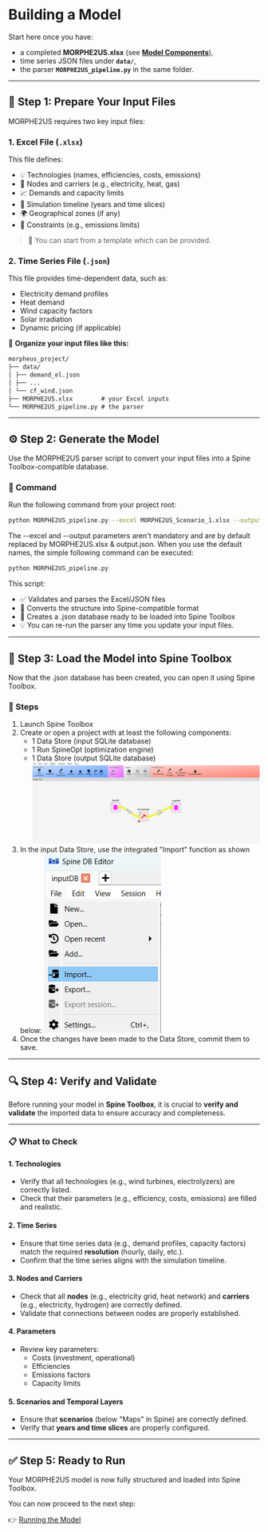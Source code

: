 # Building a Model

Start here once you have:
- a completed **MORPHE2US.xlsx** (see **[Model Components](3_model_components.md)**),
- time series JSON files under **`data/`**,
- the parser **`MORPHE2US_pipeline.py`** in the same folder.

---

## 🧰 Step 1: Prepare Your Input Files

MORPHE2US requires two key input files:

### 1. Excel File (`.xlsx`)

This file defines:

- 💡 Technologies (names, efficiencies, costs, emissions)
- 🧱 Nodes and carriers (e.g., electricity, heat, gas)
- 📈 Demands and capacity limits
- 📆 Simulation timeline (years and time slices)
- 🌍 Geographical zones (if any)
- 📏 Constraints (e.g., emissions limits)

> 📌 You can start from a template which can be provided.

### 2. Time Series File (`.json`)

This file provides time-dependent data, such as:

- Electricity demand profiles
- Heat demand
- Wind capacity factors
- Solar irradiation
- Dynamic pricing (if applicable)

📁 **Organize your input files like this:**

```
morpheus_project/
├── data/
│ ├── demand_el.json
│ ├── ...
│ └── cf_wind.json
├── MORPHE2US.xlsx        # your Excel inputs
└── MORPHE2US_pipeline.py # the parser
```

---

## ⚙️ Step 2: Generate the Model

Use the MORPHE2US parser script to convert your input files into a Spine Toolbox-compatible database.

### 🔧 Command

Run the following command from your project root:

```bash
python MORPHE2US_pipeline.py --excel MORPHE2US_Scenario_1.xlsx --output output_Scenario_1.json
```

The --excel and --output parameters aren't mandatory and are by default replaced by MORPHE2US.xlsx & output.json. When you use the default names, the simple following command can be executed:

```bash
python MORPHE2US_pipeline.py
```

This script:

- ✅ Validates and parses the Excel/JSON files
- 🔁 Converts the structure into Spine-compatible format
- 🧱 Creates a .json database ready to be loaded into Spine Toolbox
- 💡 You can re-run the parser any time you update your input files.

---

## 🧩 Step 3: Load the Model into Spine Toolbox

Now that the .json database has been created, you can open it using Spine Toolbox.

### 📝 Steps

1. Launch Spine Toolbox
2. Create or open a project with at least the following components: 
    - 1 Data Store (input SQLite database)
    -  1 Run SpineOpt (optimization engine)
    - 1 Data Store (output SQLite database)
![](images/SpineToolBox_Base_structure.png)
3. In the input Data Store, use the integrated "Import" function as shown below:
![](images/Import_tool.png)
4. Once the changes have been made to the Data Store, commit them to save.

---

## 🔍 Step 4: Verify and Validate

Before running your model in **Spine Toolbox**, it is crucial to **verify and validate** the imported data to ensure accuracy and completeness.

---

### 📋 What to Check

#### **1. Technologies**
- Verify that all technologies (e.g., wind turbines, electrolyzers) are correctly listed.
- Check that their parameters (e.g., efficiency, costs, emissions) are filled and realistic.

#### **2. Time Series**
- Ensure that time series data (e.g., demand profiles, capacity factors) match the required **resolution** (hourly, daily, etc.).
- Confirm that the time series aligns with the simulation timeline.

#### **3. Nodes and Carriers**
- Check that all **nodes** (e.g., electricity grid, heat network) and **carriers** (e.g., electricity, hydrogen) are correctly defined.
- Validate that connections between nodes are properly established.

#### **4. Parameters**
- Review key parameters:
  - Costs (investment, operational)
  - Efficiencies
  - Emissions factors
  - Capacity limits

#### **5. Scenarios and Temporal Layers**
- Ensure that **scenarios** (below "Maps" in Spine) are correctly defined.
- Verify that **years and time slices** are properly configured.

---

## ✅ Step 5: Ready to Run

Your MORPHE2US model is now fully structured and loaded into Spine Toolbox.

You can now proceed to the next step:

👉 [Running the Model](5_running_a_model.md)
